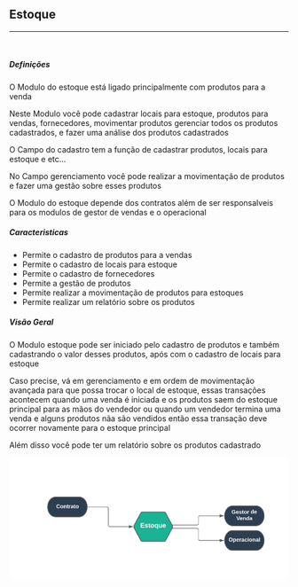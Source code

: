 ## Estoque 
***
<br>

##### **Definições**

O Modulo do estoque está ligado principalmente com produtos para a venda

Neste Modulo você pode cadastrar locais para estoque, produtos para vendas, fornecedores, movimentar produtos gerenciar 
todos os produtos cadastrados, e fazer uma análise dos produtos cadastrados 

O Campo do cadastro tem a função de cadastrar produtos, locais para estoque e etc...

No Campo gerenciamento você pode realizar a movimentação de produtos e fazer uma gestão sobre esses produtos

O Modulo do estoque depende dos contratos além de ser responsalveis para os modulos de gestor de vendas e o operacional

##### **Caracteristicas**

* Permite o cadastro de produtos para a vendas
* Permite o cadastro de locais para estoque 
* Permite o cadastro de fornecedores
* Permite a gestão de produtos
* Permite realizar a movimentação de produtos para estoques
* Permite realizar um relatório sobre os produtos

##### **Visão Geral**

O Modulo estoque pode ser iniciado pelo cadastro de produtos e também cadastrando o valor desses produtos, após com o 
cadastro de locais para estoque

Caso precise, vá em gerenciamento e em ordem de movimentação avançada para que possa trocar o local de estoque, 
essas transações acontecem quando uma venda é iniciada e os produtos saem do estoque principal para as mãos do
vendedor ou quando um vendedor termina uma venda e alguns produtos nãa são vendidos então essa transação deve
ocorrer novamente para o estoque principal

Além disso você pode ter um relatório sobre os produtos cadastrado

![](../img/estoqueMind.PNG)